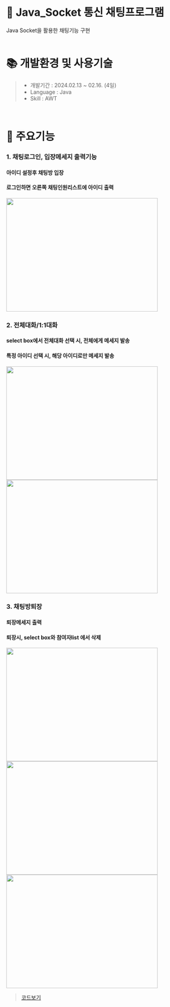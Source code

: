 # 🔗 Java_Socket 통신 채팅프로그램
Java Socket을 활용한 채팅기능 구현
</br>
</br>

# 📚 개발환경 및 사용기술
>  * 개발기간 : 2024.02.13 ~ 02.16. (4일)
>  * Language : Java
>  * Skill : AWT

</br>

# 🔑 주요기능

### 1. 채팅로그인, 입장메세지 출력기능
#### 아이디 설정후 채팅방 입장
#### 로그인하면 오른쪽 채팅인원리스트에 아이디 출력
<img src="https://github.com/beetnalhee/Java_Socket/assets/151362604/d94ea5e4-845b-484a-9996-6808997ab5a6" width="400" height="300"/></br>


### 2. 전체대화/1:1대화 
#### select box에서 전체대화 선택 시, 전체에게 메세지 발송
#### 특정 아이디 선택 시, 해당 아이디로만 메세지 발송
<img src="https://github.com/beetnalhee/Java_Socket/assets/151362604/e53c99f7-439b-40ce-8d57-98cfacc9098f" width="400" height="300"/></br>
<img src="https://github.com/beetnalhee/Java_Socket/assets/151362604/d4d9ad88-0fb6-4446-992e-93e98eb2483a" width="400" height="300"/></br>

### 3. 채팅방퇴장
#### 퇴장메세지 출력
#### 퇴장시, select box와 참여자list 에서 삭제
<img src="https://github.com/beetnalhee/Java_Socket/assets/151362604/4d465d02-4dc9-484e-9484-318644a37bb5" width="400" height="300"/></br>
<img src="https://github.com/beetnalhee/Java_Socket/assets/151362604/1c8b2024-7433-4ad8-bb0d-e98338b73def" width="400" height="300"/></br>
<img src="https://github.com/beetnalhee/Java_Socket/assets/151362604/0d2db271-5854-41f6-a3cc-92e7d505758d" width="400" height="300"/></br>

> [코드보기](https://github.com/beetnalhee/board/blob/main/java/com/ezen/board/dao/JdbcArticleDao.java)
</br>

</br>


